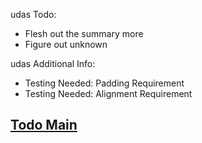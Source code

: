 udas Todo:<br>
* Flesh out the summary more
*  Figure out unknown

udas Additional Info:<br>
* Testing Needed: Padding Requirement<br>
* Testing Needed: Alignment Requirement<br>
## [Todo Main](../main.md)<br>
